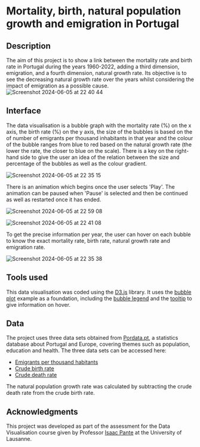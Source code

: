 # Mortality, birth, natural population growth and emigration in Portugal

## Description
The aim of this project is to show a link between the mortality rate and birth rate in Portugal during the years 1960-2022, adding a third dimension, emigration, and a fourth dimension, natural growth rate. Its objective is to see the decreasing natural growth rate over the years whilst considering the impact of emigration as a possible cause.
![Screenshot 2024-06-05 at 22 40 44](https://github.com/mfpa231/mortality_birth_pt/assets/107937846/b16d6b85-c9ff-469b-907c-79322a8e11c9)

## Interface
The data visualisation is a bubble graph with the mortality rate (%) on the x axis, the birth rate (%) on the y axis, the size of the bubbles is based on the of number of emigrants per thousand inhabitants in that year and the colour of the bubble ranges from blue to red based on the natural growth rate (the lower the rate, the closer to blue on the scale). 
There is a key on the right-hand side to give the user an idea of the relation between the size and percentage of the bubbles as well as the colour gradient.

![Screenshot 2024-06-05 at 22 35 15](https://github.com/mfpa231/mortality_birth_pt/assets/107937846/65b2a4ee-a007-4019-b0c1-f6746971ce9b)

There is an animation which begins once the user selects 'Play'. The animation can be paused when 'Pause' is selected and then be continued as well as restarted once it has ended.

![Screenshot 2024-06-05 at 22 59 08](https://github.com/mfpa231/mortality_birth_pt/assets/107937846/673da4ad-e76c-4e10-a109-2f61f2cf51c9)

![Screenshot 2024-06-05 at 22 41 08](https://github.com/mfpa231/mortality_birth_pt/assets/107937846/8b483206-4682-4a07-84a7-70a662a68475)

To get the precise information per year, the user can hover on each bubble to know the exact mortality rate, birth rate, natural growth rate and emigration rate. 

![Screenshot 2024-06-05 at 22 35 38](https://github.com/mfpa231/mortality_birth_pt/assets/107937846/ab53ee6d-510d-4b44-b660-6217b86c0324)

## Tools used
This data visualisation was coded using the [D3.js](https://d3js.org) library. 
It uses the [bubble plot](https://d3-graph-gallery.com/bubble.html) example as a foundation, including the [bubble legend](https://d3-graph-gallery.com/graph/bubble_legend.html) and the [tooltip](https://d3-graph-gallery.com/graph/bubble_template.html) to give information on hover.

## Data
The project uses three data sets obtained from [Pordata.pt](https://www.pordata.pt), a statistics database about Portugal and Europe, covering themes such as population, education and health. The three data sets can be accessed here:

- [Emigrants per thousand habitants](https://www.pordata.pt/en/portugal/emigrants+per+thousand+inhabitants-832)
- [Crude birth rate](https://www.pordata.pt/en/portugal/crude+birth+rate-527)
- [Crude death rate](https://www.pordata.pt/en/portugal/crude+death+rate+and+infant+mortality+rate-528)

The natural population growth rate was calculated by subtracting the crude death rate from the crude birth rate.

## Acknowledgments
This project was developed as part of the assessment for the Data Visualisation course given by Professor [Isaac Pante](https://isaacpante.net) at the University of Lausanne. 
